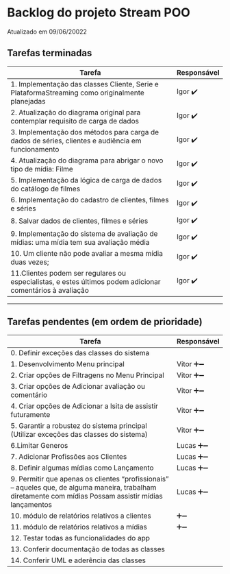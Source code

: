 # Backlog do projeto Stream POO
Atualizado em 09/06/20022

## Tarefas terminadas

| Tarefa      | Responsável |
| ----------- | ----------- |
| 1. Implementação das classes Cliente, Serie e PlataformaStreaming como originalmente planejadas      | Igor  ✔️     |
| 2. Atualização do diagrama original para contemplar requisito de carga de dados   | Igor ✔️       |
| 3. Implementação dos métodos para carga de dados de séries, clientes e audiência em funcionamento   | Igor ✔️       |
| 4. Atualização do diagrama para abrigar o novo tipo de mídia: Filme   | Igor ✔️       |
| 5. Implementação da lógica de carga de dados do catálogo de filmes   | Igor ✔️       |
| 6. Implementação do cadastro de clientes, filmes e séries   | Igor ✔️       |
| 8. Salvar dados de clientes, filmes e séries  | Igor ✔️     |
| 9. Implementação do sistema de avaliação de mídias: uma mídia tem sua avaliação média  | Igor ✔️     |
| 10. Um cliente não pode avaliar a mesma mídia duas vezes;  | Igor ✔️     |
| 11.Clientes podem ser regulares ou especialistas, e estes últimos podem adicionar comentários à avaliação  | Igor ✔️     |
----

## Tarefas pendentes (em ordem de prioridade)

| Tarefa      | Responsável |
| ----------- | ----------- |
| 0. Definir exceções das classes do sistema |   |
| 1. Desenvolvimento Menu principal      | Vitor ➕➖     |
| 2. Criar opções de Filtragens no Menu Principal     | Vitor ➕➖     |
| 3. Criar opções de Adicionar avaliação ou comentário      | Vitor ➕➖     |
| 4. Criar opções de Adicionar a lsita de assistir futuramente      | Vitor ➕➖     |
| 5. Garantir a robustez do sistema principal (Utilizar exceções das classes do sistema)      | Vitor ➕➖   |
| 6.Limitar Generos   | Lucas  ➕➖    |
| 7. Adicionar Profissões aos Clientes | Lucas  ➕➖ | 
| 8. Definir algumas mídias como Lançamento | Lucas  ➕➖ | 
| 9. Permitir que apenas os clientes “profissionais” – aqueles que, de alguma maneira, trabalham diretamente com mídias Possam assistir mídias lançamentos| Lucas  ➕➖ | 
| 10. módulo de relatórios relativos a clientes |   ➕➖ | 
| 11. módulo de relatórios relativos a mídias |   ➕➖ | 
| 12. Testar todas as funcionalidades do app |  |
| 13. Conferir documentação de todas as classes |  |
| 14. Conferir UML e aderência das classes |  |
